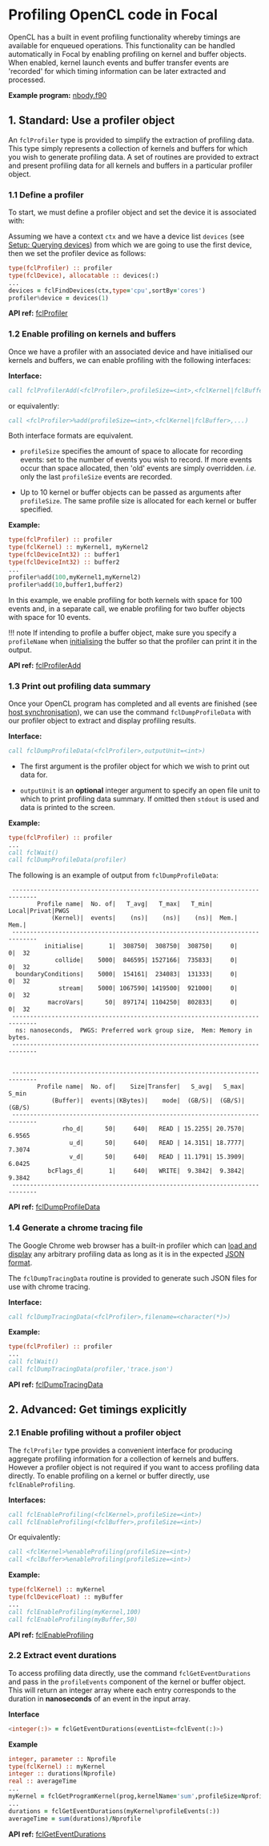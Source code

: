 # Profiling OpenCL code in Focal

OpenCL has a built in event profiling functionality whereby timings are available for enqueued operations.
This functionality can be handled automatically in Focal by enabling profiling on kernel and buffer objects.
When enabled, kernel launch events and buffer transfer events are 'recorded' for which timing information can be
later extracted and processed.

__Example program:__ [nbody.f90](https://github.com/LKedward/focal/blob/profiling-trace/examples/nbody.f90)

## 1. Standard: Use a profiler object

An `fclProfiler` type is provided to simplify the extraction of profiling data.
This type simply represents a collection of kernels and buffers for which you wish to
generate profiling data.
A set of routines are provided to extract and present profiling data for all kernels
and buffers in a particular profiler object.

### 1.1 Define a profiler

To start, we must define a profiler object and set the device it is associated with:

Assuming we have a context `ctx` and we have a device list `devices` (see [Setup: Querying devices](../setup/#4-querying-devices))
from which we are going to use the first device, then we set the profiler device as follows:

```fortran
type(fclProfiler) :: profiler
type(fclDevice), allocatable :: devices(:)
...
devices = fclFindDevices(ctx,type='cpu',sortBy='cores')
profiler%device = devices(1)
```

__API ref:__
[fclProfiler](https://lkedward.github.io/focal-api/type/fclprofiler.html)

### 1.2 Enable profiling on kernels and buffers

Once we have a profiler with an associated device and have initialised our
kernels and buffers, we can enable profiling with the following interfaces:

__Interface:__

```fortran
call fclProfilerAdd(<fclProfiler>,profileSize=<int>,<fclKernel|fclBuffer>,...)
```

or equivalently:

```fortran
call <fclProfiler>%add(profileSize=<int>,<fclKernel|fclBuffer>,...)
```

Both interface formats are equivalent.

- `profileSize` specifies the amount of space to allocate for recording events:
set to the number of events you wish to record.
If more events occur than space allocated, then 'old' events are simply overridden.
*i.e.* only the last `profileSize` events are recorded.

- Up to 10 kernel or buffer objects can be passed as arguments after `profileSize`.
The same profile size is allocated for each kernel or buffer specified.

__Example:__

```fortran
type(fclProfiler) :: profiler
type(fclKernel) :: myKernel1, myKernel2
type(fclDeviceInt32) :: buffer1
type(fclDeviceInt32) :: buffer2
...
profiler%add(100,myKernel1,myKernel2)
profiler%add(10,buffer1,buffer2)
```

In this example, we enable profiling for both kernels with space for 100 events and,
in a separate call, we enable profiling for two buffer objects with space for 10 events.

!!! note
    If intending to profile a buffer object, make sure you specify a `profileName`
    when [initialising](../memory/#1-initialise-device-memory) the buffer so that
    the profiler can print it in the output.


__API ref:__
[fclProfilerAdd](https://lkedward.github.io/focal-api/interface/fclprofileradd.html)


### 1.3 Print out profiling data summary

Once your OpenCL program has completed and all events are finished (see [host synchronisation](../events#2-host-synchronisation)),
we can use the command `fclDumpProfileData` with our profiler object to extract and display profiling results.

__Interface:__

```fortran
call fclDumpProfileData(<fclProfiler>,outputUnit=<int>)
```

- The first argument is the profiler object for which we wish to print out data for.

- `outputUnit` is an __optional__ integer argument to specify an open file unit to which to print
profiling data summary. If omitted then `stdout` is used and data is printed to the screen.

__Example:__

```fortran
type(fclProfiler) :: profiler
...
call fclWait()
call fclDumpProfileData(profiler)
```

The following is an example of output from `fclDumpProfileData`:

```
 -----------------------------------------------------------------------------
        Profile name|  No. of|   T_avg|   T_max|   T_min| Local|Privat|PWGS
            (Kernel)|  events|    (ns)|    (ns)|    (ns)|  Mem.|  Mem.|
 -----------------------------------------------------------------------------
          initialise|       1|  308750|  308750|  308750|     0|     0|  32
             collide|    5000|  846595| 1527166|  735833|     0|     0|  32
  boundaryConditions|    5000|  154161|  234083|  131333|     0|     0|  32
              stream|    5000| 1067590| 1419500|  921000|     0|     0|  32
           macroVars|      50|  897174| 1104250|  802833|     0|     0|  32
 -----------------------------------------------------------------------------
  ns: nanoseconds,  PWGS: Preferred work group size,  Mem: Memory in bytes.
 -----------------------------------------------------------------------------


 -----------------------------------------------------------------------------
        Profile name|  No. of|    Size|Transfer|   S_avg|   S_max|   S_min
            (Buffer)|  events|(KBytes)|    mode|  (GB/S)|  (GB/S)|  (GB/S)
 -----------------------------------------------------------------------------
               rho_d|      50|     640|   READ | 15.2255| 20.7570|  6.9565
                 u_d|      50|     640|   READ | 14.3151| 18.7777|  7.3074
                 v_d|      50|     640|   READ | 11.1791| 15.3909|  6.0425
           bcFlags_d|       1|     640|   WRITE|  9.3842|  9.3842|  9.3842
 -----------------------------------------------------------------------------
```


__API ref:__
[fclDumpProfileData](https://lkedward.github.io/focal-api/interface/fcldumpprofiledata.html)


### 1.4 Generate a chrome tracing file

The Google Chrome web browser has a built-in profiler which can
[load and display](https://aras-p.info/blog/2017/01/23/Chrome-Tracing-as-Profiler-Frontend/)
any arbitrary profiling data as long as it is in the expected
[JSON format](https://docs.google.com/document/d/1CvAClvFfyA5R-PhYUmn5OOQtYMH4h6I0nSsKchNAySU/preview).

The `fclDumpTracingData` routine is provided to generate such JSON files for use
with chrome tracing.

__Interface:__

```fortran
call fclDumpTracingData(<fclProfiler>,filename=<character(*)>)
```

__Example:__

```fortran
type(fclProfiler) :: profiler
...
call fclWait()
call fclDumpTracingData(profiler,'trace.json')
```

__API ref:__
[fclDumpTracingData](https://lkedward.github.io/focal-api/interface/fcldumptracingdata.html)

## 2. Advanced: Get timings explicitly

### 2.1 Enable profiling without a profiler object

The `fclProfiler` type provides a convenient interface for producing aggregate
profiling information for a collection of kernels and buffers.
However a profiler object is not required if you want to access profiling data directly.
To enable profiling on a kernel or buffer directly, use `fclEnableProfiling`.

__Interfaces:__

```fortran
call fclEnableProfiling(<fclKernel>,profileSize=<int>)
call fclEnableProfiling(<fclBuffer>,profileSize=<int>)
```

Or equivalently:

```fortran
call <fclKernel>%enableProfiling(profileSize=<int>)
call <fclBuffer>%enableProfiling(profileSize=<int>)
```

__Example:__

```fortran
type(fclKernel) :: myKernel
type(fclDeviceFloat) :: myBuffer
...
call fclEnableProfiling(myKernel,100)
call fclEnableProfiling(myBuffer,50)
```

__API ref:__
[fclEnableProfiling](https://lkedward.github.io/focal-api/interface/fclenableprofiling.html)


### 2.2 Extract event durations

To access profiling data directly, use the command `fclGetEventDurations` and pass in the `profileEvents` component
of the kernel or buffer object.
This will return an integer array where each entry corresponds to the duration in __nanoseconds__ of an event in the input array.

__Interface__

```fortran
<integer(:)> = fclGetEventDurations(eventList=<fclEvent(:)>)
```

__Example__

```fortran
integer, parameter :: Nprofile
type(fclKernel) :: myKernel
integer :: durations(Nprofile)
real :: averageTime
...
myKernel = fclGetProgramKernel(prog,kernelName='sum',profileSize=Nprofile)
...
durations = fclGetEventDurations(myKernel%profileEvents(:))
averageTime = sum(durations)/Nprofile
```


__API ref:__
[fclGetEventDurations](https://lkedward.github.io/focal-api/interface/fclgeteventdurations.html)
